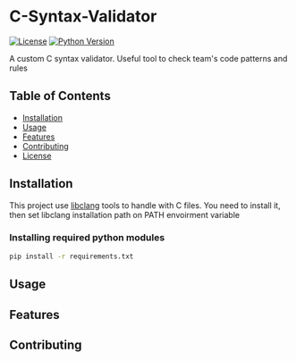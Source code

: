 # C-Syntax-Validator

[![License](https://img.shields.io/badge/license-MIT-blue.svg)](https://opensource.org/licenses/MIT)
[![Python Version](https://img.shields.io/badge/python-3.9%2B-blue)](https://www.python.org/downloads/)

A custom C syntax validator. Useful tool to check team's code patterns and rules

## Table of Contents

- [Installation](#installation)
- [Usage](#usage)
- [Features](#features)
- [Contributing](#contributing)
- [License](#license)

## Installation

This project use [libclang]() tools to handle with C files. You need to install it, then set libclang installation path  on PATH envoirment variable 


### Installing required python modules

```bash
pip install -r requirements.txt
```

## Usage


## Features


## Contributing
